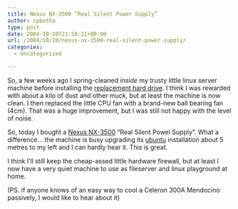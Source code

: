 ```yaml
---
title: Nexus NX-3500 “Real Silent Power Supply”
author: cpbotha
type: post
date: 2004-10-20T21:58:21+00:00
url: /2004/10/20/nexus-nx-3500-real-silent-power-supply/
categories:
  - Uncategorized

---
```

So, a few weeks ago I spring-cleaned _inside_ my trusty little linux server machine before installing the [replacement hard drive][1]. I think I was rewarded with about a kilo of dust and other muck, but at least the machine is now clean. I then replaced the little CPU fan with a brand-new ball bearing fan (4cm). That was a huge improvement, but I was still not happy with the level of noise.

So, today I bought a [Nexus NX-3500][2] &#8220;Real Silent Powel Supply&#8221;. What a difference&#8230; the machine is busy upgrading its [ubuntu][3] installation about 5 metres to my left and I can hardly hear it. This is great.

I think I&#8217;ll still keep the cheap-assed little hardware firewall, but at least I now have a very quiet machine to use as fileserver and linux playground at home.

(PS. if anyone knows of an easy way to cool a Celeron 300A Mendocino passively, I would like to hear about it)

 [1]: http://cpbotha.net/weblogs/cpbotha/archives/001465.html
 [2]: http://www.nexustek.nl/nx3500.htm
 [3]: http://www.ubuntulinux.org/
